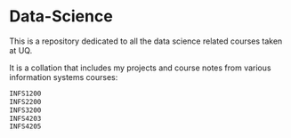 # Data-Science

This is a repository dedicated to all the data science related courses taken at UQ. 

It is a collation that includes my projects and course notes from various information systems courses:


~~~~SQL
INFS1200
INFS2200
INFS3200
INFS4203
INFS4205
~~~~

